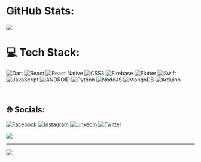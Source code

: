 


# GitHub Stats:

![](https://github-readme-streak-stats.herokuapp.com/?user=yunusevgane&theme=gruvbox&hide_border=true)<br/>




# 💻 Tech Stack:
![Dart](https://img.shields.io/badge/dart-%230175C2.svg?style=for-the-badge&logo=dart&logoColor=white) 
![React](https://img.shields.io/badge/react-%2320232a.svg?style=for-the-badge&logo=react&logoColor=%2361DAFB) 
![React Native](https://img.shields.io/badge/react_native-%2320232a.svg?style=for-the-badge&logo=react&logoColor=%2361DAFB)
![CSS3](https://img.shields.io/badge/css3-%231572B6.svg?style=for-the-badge&logo=css3&logoColor=white) 
![Firebase](https://img.shields.io/badge/firebase-%23039BE5.svg?style=for-the-badge&logo=firebase) 
![Flutter](https://img.shields.io/badge/Flutter-%2302569B.svg?style=for-the-badge&logo=Flutter&logoColor=white)
![Swift](https://img.shields.io/badge/swift-F54A2A?style=for-the-badge&logo=swift&logoColor=white)
![JavaScript](https://img.shields.io/badge/javascript-%23323330.svg?style=for-the-badge&logo=javascript&logoColor=%23F7DF1E)
![ANDROID](https://img.shields.io/badge/android-%2320232a.svg?style=for-the-badge&logo=android&logoColor=%a4c639) 
![Python](https://img.shields.io/badge/python-3670A0?style=for-the-badge&logo=python&logoColor=ffdd54)
![NodeJS](https://img.shields.io/badge/node.js-6DA55F?style=for-the-badge&logo=node.js&logoColor=white) 
![MongoDB](https://img.shields.io/badge/MongoDB-%234ea94b.svg?style=for-the-badge&logo=mongodb&logoColor=white)
![Arduino](https://img.shields.io/badge/-Arduino-00979D?style=for-the-badge&logo=Arduino&logoColor=white)

<br/>


## 🌐 Socials:
[![Facebook](https://img.shields.io/badge/Facebook-%231877F2.svg?logo=Facebook&logoColor=white)](https://facebook.com/yunusevgane) 
[![Instagram](https://img.shields.io/badge/Instagram-%23E4405F.svg?logo=Instagram&logoColor=white)](https://instagram.com/yunusevgane) 
[![LinkedIn](https://img.shields.io/badge/LinkedIn-%230077B5.svg?logo=linkedin&logoColor=white)](https://linkedin.com/in/yunusevgane)
[![Twitter](https://img.shields.io/badge/Twitter-%231DA1F2.svg?logo=Twitter&logoColor=white)](https://twitter.com/yunusevgane) 


[![](https://gtce.itsvg.in/api?username=yunusevgane)](https://github.com/VishwaGauravIn/github-twitter-card-embed)

---
[![](https://visitcount.itsvg.in/api?id=yunusevgane&icon=0&color=0)](https://visitcount.itsvg.in)
